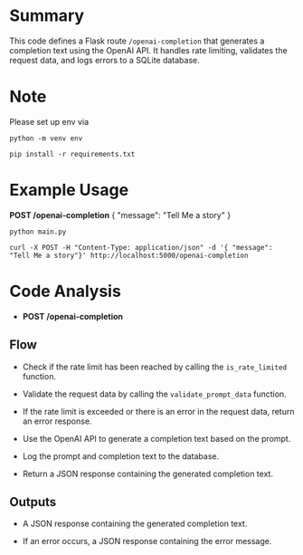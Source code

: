 # Summary
This code defines a Flask route `/openai-completion` that generates a completion text using the OpenAI API. It handles rate limiting, validates the request data, and logs errors to a SQLite database.

# Note
Please set up env via 

`
python -m venv env
`

`
pip install -r requirements.txt
`

# Example Usage

**POST /openai-completion**
{
  "message": "Tell Me a story"
}

`
python main.py
`

`
curl -X POST
    -H "Content-Type: application/json"
    -d '{ "message": "Tell Me a story"}' http://localhost:5000/openai-completion
`

# Code Analysis
- **POST /openai-completion**
## Flow

- Check if the rate limit has been reached by calling the `is_rate_limited` function.

- Validate the request data by calling the `validate_prompt_data` function.

- If the rate limit is exceeded or there is an error in the request data, return an error response.

- Use the OpenAI API to generate a completion text based on the prompt.

- Log the prompt and completion text to the database.

- Return a JSON response containing the generated completion text.

## Outputs

- A JSON response containing the generated completion text.

- If an error occurs, a JSON response containing the error message.
